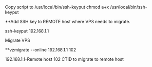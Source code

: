 Copy script to /usr/local/bin/ssh-keyput
chmod a+x /usr/local/bin/ssh-keyput

**Add SSH key to REMOTE host where VPS needs to migrate.

ssh-keyput 192.168.1.1

Migrate VPS

**vzmigrate --online 192.168.1.1 102

192.168.1.1-Remote host
102 CTID to migrate to remote host

